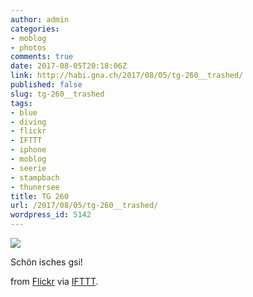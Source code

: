 ```yaml
---
author: admin
categories:
- moblog
- photos
comments: true
date: 2017-08-05T20:18:06Z
link: http://habi.gna.ch/2017/08/05/tg-260__trashed/
published: false
slug: tg-260__trashed
tags:
- blue
- diving
- flickr
- IFTTT
- iphone
- moblog
- seerie
- stampbach
- thunersee
title: TG 260
url: /2017/08/05/tg-260__trashed/
wordpress_id: 5142
---
```


![](http://ift.tt/2hysjYg)  

Schön isches gsi!  

from [Flickr](http://ift.tt/2fhyzmK) via [IFTTT](http://ift.tt/1c4nCfM).
